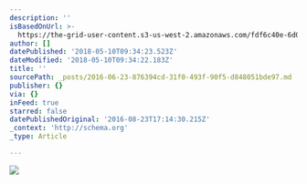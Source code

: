 ```yaml
---
description: ''
isBasedOnUrl: >-
  https://the-grid-user-content.s3-us-west-2.amazonaws.com/fdf6c40e-6d08-44df-a6f5-8caf8b130b2f.jpg
author: []
datePublished: '2018-05-10T09:34:23.523Z'
dateModified: '2018-05-10T09:34:22.183Z'
title: ''
sourcePath: _posts/2016-06-23-876394cd-31f0-493f-90f5-d848051bde97.md
publisher: {}
via: {}
inFeed: true
starred: false
datePublishedOriginal: '2016-08-23T17:14:30.215Z'
_context: 'http://schema.org'
_type: Article

---
```

![](https://the-grid-user-content.s3-us-west-2.amazonaws.com/fdf6c40e-6d08-44df-a6f5-8caf8b130b2f.jpg)